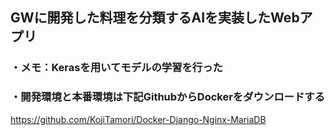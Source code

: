 ## GWに開発した料理を分類するAIを実装したWebアプリ

### ・メモ：Kerasを用いてモデルの学習を行った

### ・開発環境と本番環境は下記GithubからDockerをダウンロードする  
https://github.com/KojiTamori/Docker-Django-Nginx-MariaDB
